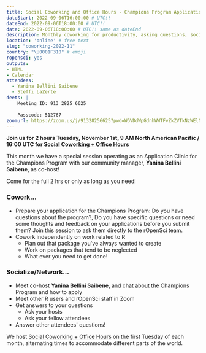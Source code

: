 ```yaml
---
title: Social Coworking and Office Hours - Champions Program Application Clinic
dateStart: 2022-09-06T16:00:00 # UTC!!
dateEnd: 2022-09-06T18:00:00 # UTC!!
date: 2022-09-06T18:00:00 # UTC!! same as dateEnd
description: Monthly coworking for productivity, asking questions, socializing
location: 'online' # free text
slug: "coworking-2022-11"
country: "\U0001F310" # emoji
ropensci: yes
outputs: 
- HTML
- Calendar 
attendees:
  - Yanina Bellini Saibene
  - Steffi LaZerte
deets: |
    Meeting ID: 913 2825 6625
    
    Passcode: 512767
zoomurl: https://zoom.us/j/91328256625?pwd=WGVDdWpGdnhWWTFvZkZVTkNzWElNQT09   
---
```


<!--
```{r}
d <- lubridate::ymd_hms("2022-11-01 09:00:00", tz = "America/Vancouver")
lubridate::with_tz(d, "UTC")
lubridate::with_tz(d, "America/Winnipeg")
```
-->

**Join us for 2 hours Tuesday, November 1st, 9 AM North American Pacific / 16:00 UTC for [Social Coworking + Office Hours](/blog/2021/08/17/coworking-sessions/)**

This month we have a special session operating as an Application Clinic for 
the Champions Program with our community manager, **Yanina Bellini Saibene**, 
as co-host!

Come for the full 2 hrs or only as long as you need!

### Cowork...

- Prepare your application for the Champions Program: Do you have questions about the program?, Do you have specific questions or need some thoughts and feedback on your applications before you submit them? Join this session to ask them directly to the rOpenSci team.
- Cowork independently on work related to R
  - Plan out that package you've always wanted to create
  - Work on packages that tend to be neglected
  - What ever you need to get done!
  
### Socialize/Network...

- Meet co-host **Yanina Bellini Saibene**, and chat about the Champions Program and how to apply
- Meet other R users and rOpenSci staff in Zoom
- Get answers to your questions
  - Ask your hosts
  - Ask your fellow attendees
- Answer other attendees' questions!

We host [Social Coworking + Office Hours](/blog/2021/08/17/coworking-sessions/) on the first Tuesday of each month, alternating times to accommodate different parts of the world.